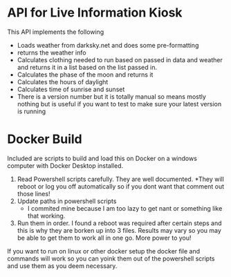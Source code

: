 # API for Live Information Kiosk
This API implements the following
 - Loads weather from darksky.net and does some pre-formatting
 - returns the weather info
 - Calculates clothing needed to run based on passed in data and weather 
   and returns it in a list based on the list passed in.
 - Calculates the phase of the moon and returns it
 - Calculates the hours of daylight
 - Calculates time of sunrise and sunset
 - There is a version number but it is totally manual so means mostly nothing
   but is useful if you want to test to make sure your latest version is running

# Docker Build
Included are scripts to build and load this on Docker on a windows computer with Docker Desktop installed.
 1) Read Powershell scripts carefully. They are well documented. 
    *They will reboot or log you off automatically so if you dont want that comment out those lines!
 2) Update paths in powershell scripts
    - I commited mine because I am too lazy to get nant or something like that working.
 3) Run them in order. I found a reboot was required after certain steps and this 
    is why they are borken up into 3 files. Results may vary so you may be able to
    get them to work all in one go. More power to you!

If you want to run on linux or other docker setup the docker file and commands will work 
so you can yoink them out of the powershell scripts and use them as you deem necessary.
